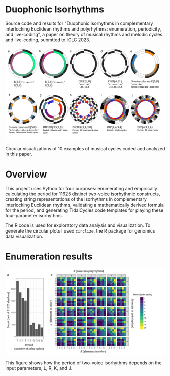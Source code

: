 # Duophonic Isorhythms

Source code and results for "Duophonic isorhythms in complementary interlocking Euclidean rhythms and polyrhythms:  enumeration, periodicity, and live-coding",  a paper on theory of musical rhythms and melodic cycles and live-coding, submtted to ICLC 2023.

![circular_plots](https://github.com/TylerMcLaughlin/duophonic_isorhythms/blob/main/iclc_paper/figures/pngs/figure1.png)

Circular visualizations of 10 examples of musical cycles coded and analyzed in this paper.

# Overview

This project uses Python for four purposes:  enumerating and empirically calculating the period for 11625 distinct two-voice isorhythmic constructs, creating string representations of the isorhythms in complementary interlocking Euclidean rhythms, validating a mathematically derived formula for the period, and generating TidalCycles code templates for playing these four-parameter isorhythms.

The R code is used for exploratory data analysis and visualization.  To generate the circular plots I used ```circlize```, the R package for genomics data visualization.


# Enumeration results

![enumeration_results](https://github.com/TylerMcLaughlin/duophonic_isorhythms/blob/main/iclc_paper/figures/pngs/figure3_enumeration_results.png)

This figure shows how the period of two-voice isorhythms depends on the input parameters, L, R, K, and J.
